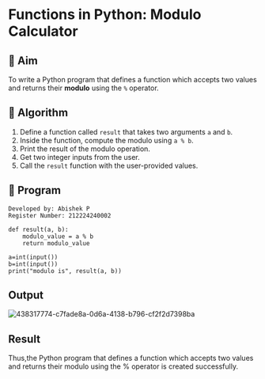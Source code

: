 # Functions in Python: Modulo Calculator

## 🎯 Aim
To write a Python program that defines a function which accepts two values and returns their **modulo** using the `%` operator.

## 🧠 Algorithm
1. Define a function called `result` that takes two arguments `a` and `b`.
2. Inside the function, compute the modulo using `a % b`.
3. Print the result of the modulo operation.
4. Get two integer inputs from the user.
5. Call the `result` function with the user-provided values.

## 🧾 Program

```
Developed by: Abishek P
Register Number: 212224240002

def result(a, b):
    modulo_value = a % b
    return modulo_value

a=int(input())
b=int(input())
print("modulo is", result(a, b))
```

## Output
![438317774-c7fade8a-0d6a-4138-b796-cf2f2d7398ba](https://github.com/user-attachments/assets/d9a9b25d-9900-4419-816a-b3c5caed8265)

## Result
Thus,the Python program that defines a function which accepts two values and returns their modulo using the % operator is created successfully.
